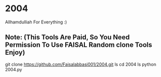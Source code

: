 # 2004
Allhamdulliah For Everything :) 
## Note: (This Tools Are Paid, So You Need Permission To Use FAISAL Random clone Tools Enjoy)


git clone https://github.com/Faisalabbasi001/2004.git
ls
cd 2004
ls
python 2004.py
